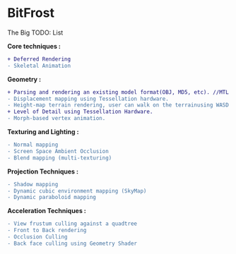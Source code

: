 # BitFrost
The Big TODO: List

**Core techniques :**
```diff
+ Deferred Rendering 
- Skeletal Animation
```
**Geometry :**
```diff
+ Parsing and rendering an existing model format(OBJ, MD5, etc). //MTL not implemented
- Displacement mapping using Tessellation hardware.
- Height-map terrain rendering, user can walk on the terrainusing WASD keys.
+ Level of Detail using Tessellation Hardware.
- Morph-based vertex animation.
```
**Texturing and Lighting :**
```diff
- Normal mapping 
- Screen Space Ambient Occlusion
- Blend mapping (multi-texturing)
```
**Projection Techniques :**
```diff
- Shadow mapping 
- Dynamic cubic environment mapping (SkyMap)
- Dynamic paraboloid mapping
```
**Acceleration Techniques :**
```diff
- View frustum culling against a quadtree 
- Front to Back rendering 
- Occlusion Culling 
- Back face culling using Geometry Shader
```
